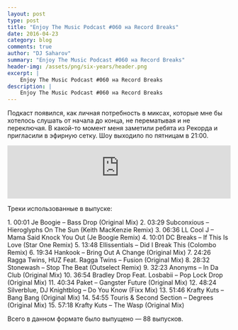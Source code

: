 ```yaml
---
layout: post
type: post
title: "Enjoy The Music Podcast #060 на Record Breaks"
date: 2016-04-23
category: blog
comments: true
author: "DJ Saharov"
summary: "Enjoy The Music Podcast #060 на Record Breaks"
header-img: /assets/png/six-years/header.png
excerpt: |
    Enjoy The Music Podcast #060 на Record Breaks
description: |
    Enjoy The Music Podcast #060 на Record Breaks
---
```


<p>
<span class="firstcharacter">П</span>одкаст появился, как личная потребность в миксах, которые мне бы хотелось слушать от начала до конца, не перематывая и не переключая. В какой-то момент меня заметили ребята из Рекорда и пригласили в эфирную сетку. Шоу выходило по пятницам в 21:00.
</p>

<iframe width="100%" height="120" src="https://player-widget.mixcloud.com/widget/iframe/?hide_cover=1&feed=%2Fdjsaharovofficial%2Fenjoy-the-music-podcast-060%2F" frameborder="0" allow="encrypted-media; fullscreen; autoplay; idle-detection; speaker-selection; web-share;" ></iframe>

<p>Треки использованные в выпуске:</p>
1. 00:01 Je Boogie – Bass Drop (Original Mix)
2. 03:29 Subconxious – Hieroglyphs On The Sun (Keith MacKenzie Remix)
3. 06:36 LL Cool J – Mama Said Knock You Out (Je Boogie Remix)
4. 10:01 DC Breaks – If This Is Love (Star One Remix)
5. 13:48 Ellissentials – Did I Break This (Colombo Remix)
6. 19:34 Hankook – Bring Out A Change (Original Mix)
7. 24:26 Ragga Twins, HUZ Feat. Ragga Twins – Fusion (Original Mix)
8. 28:32 Stonewash – Stop The Beat (Outselect Remix)
9. 32:23 Anonyms – In Da Club (Original Mix)
10. 36:54 Bradley Drop Feat. Losbabii – Pop Lock Drop (Original Mix)
11. 40:34 Paket – Gangster Future (Original Mix)
12. 48:24 Silverblue, DJ Knightblog – Do You Know (Fixx Mix)
13. 51:46 Krafty Kuts – Bang Bang (Original Mix)
14. 54:55 Touris & Second Section – Degrees (Original Mix)
15. 57:18 Krafty Kuts – The Wasp (Original Mix)

<p>Всего в данном формате было выпущено &mdash; 88 выпусков.</p>